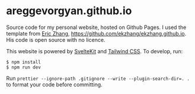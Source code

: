 # areggevorgyan.github.io

Source code for my personal website, hosted on Github Pages. I used the template
from [Eric Zhang](https://www.ekzhang.com/),
https://github.com/ekzhang/ekzhang.github.io. His code is open source with no
licence.

This website is powered by [SvelteKit](https://kit.svelte.dev/) and
[Tailwind CSS](https://tailwindcss.com/). To develop, run:

```sh-session
$ npm install
$ npm run dev
```

Run `prettier --ignore-path .gitignore --write --plugin-search-dir=. .` to format your code before committing.